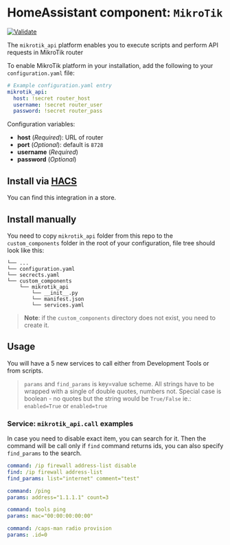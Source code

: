 # HomeAssistant component: `MikroTik`
[![Validate](https://github.com/pilotak/homeassistant-mikrotik-api/workflows/Validate/badge.svg)](https://github.com/pilotak/homeassistant-mikrotik-api/actions)

The `mikrotik_api` platform enables you to execute scripts and perform API requests in MikroTik router

To enable MikroTik platform in your installation, add the following to your `configuration.yaml` file:

```yaml
# Example configuration.yaml entry
mikrotik_api:
  host: !secret router_host
  username: !secret router_user
  password: !secret router_pass
```

Configuration variables:

- **host** (*Required*): URL of router
- **port** (*Optional*): default is `8728`
- **username** (*Required*)
- **password** (*Optional*)

## Install via [HACS](https://github.com/custom-components/hacs)
You can find this integration in a store.

## Install manually
You need to copy `mikrotik_api` folder from this repo to the `custom_components` folder in the root of your configuration, file tree should look like this:
```
└── ...
└── configuration.yaml
└── secrects.yaml
└── custom_components
    └── mikrotik_api
        └── __init__.py
        └── manifest.json
        └── services.yaml
```

>__Note__: if the `custom_components` directory does not exist, you need to create it.

## Usage
You will have a 5 new services to call either from Development Tools or from scripts.

> `params` and `find_params` is key=value scheme. All strings have to be wrapped with a single of double quotes, numbers not. Special case is boolean - no quotes but the string would be `True/False` ie.: `enabled=True` or `enabled=true`

### Service: `mikrotik_api.call` examples
In case you need to disable exact item, you can search for it. Then the command will be call only if `find` command returns ids, you can also specify `find_params` to the search.
```yaml
command: /ip firewall address-list disable
find: /ip firewall address-list
find_params: list="internet" comment="test"
```

```yaml
command: /ping
params: address="1.1.1.1" count=3
```
```yaml
command: tools ping
params: mac="00:00:00:00:00"
```

```yaml
command: /caps-man radio provision
params: .id=0
```